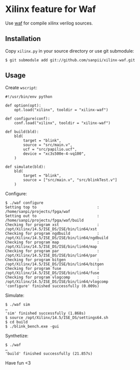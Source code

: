 # Xilinx feature for Waf

Use [waf](https://code.google.com/p/waf/) for compile xilinx verilog sources.

## Installation

Copy ``xilinx.py`` in your source directory or use git submodule:

    $ git submodule add git://github.com/sanpii/xilinx-waf.git

## Usage

Create ``wscript``:

    #!/usr/bin/env python

    def option(opt):
        opt.load("xilinx", tooldir = "xilinx-waf")

    def configure(conf):
        conf.load("xilinx", tooldir = "xilinx-waf")

    def build(bld):
        bld(
            target = "blink",
            source = "src/main.v",
            ucf = "src/papilio.ucf",
            device = "xc3s500e-4-vq100",
        )

    def simulate(bld):
        bld(
            target = "blink",
            source = ["src/main.v", "src/blinkTest.v"]
        )

Configure:

    $ ./waf configure
    Setting top to                           : /home/sanpi/projects/fpga/waf
    Setting out to                           : /home/sanpi/projects/fpga/waf/build
    Checking for program xst                 : /opt/Xilinx/14.5/ISE_DS/ISE/bin/lin64/xst
    Checking for program ngdbuild            : /opt/Xilinx/14.5/ISE_DS/ISE/bin/lin64/ngdbuild
    Checking for program map                 : /opt/Xilinx/14.5/ISE_DS/ISE/bin/lin64/map
    Checking for program par                 : /opt/Xilinx/14.5/ISE_DS/ISE/bin/lin64/par
    Checking for program bitgen              : /opt/Xilinx/14.5/ISE_DS/ISE/bin/lin64/bitgen
    Checking for program fuse                : /opt/Xilinx/14.5/ISE_DS/ISE/bin/lin64/fuse
    Checking for program vlogcomp            : /opt/Xilinx/14.5/ISE_DS/ISE/bin/lin64/vlogcomp
    'configure' finished successfully (0.009s)

Simulate:

    $ ./waf sim
    …
    'sim' finished successfully (1.868s)
    $ source /opt/Xilinx/14.5/ISE_DS/settings64.sh
    $ cd build
    $ ./blink_bench.exe -gui

Synthetize:

    $ ./waf
    …
    'build' finished successfully (21.857s)

Have fun <3
